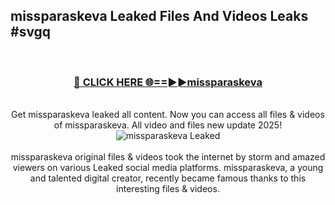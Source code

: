 ## missparaskeva Leaked Files And Videos Leaks #svgq
<br>
<div align="center">
<h3><a href="https://watchclip.my.id/missparaskeva" rel="nofollow">🔴 CLICK HERE 🌐==►►missparaskeva</a></h3>
<br>
Get missparaskeva leaked all content. Now you can access all files & videos of missparaskeva. All video and files new update 2025!
<br>
<a href="https://watchclip.my.id/missparaskeva" rel="nofollow" data-target="animated-image.originalLink"><img src="https://i.ibb.co.com/WyWwxjT/player-gif2.gif" alt="missparaskeva Leaked" style="max-width: 100%; display: inline-block;" data-target="animated-image.originalImage"></a>
<br><br>
missparaskeva original files & videos took the internet by storm and amazed viewers on various Leaked social media platforms. missparaskeva, a young and talented digital creator, recently became famous thanks to this interesting files & videos.
</div>
<br>